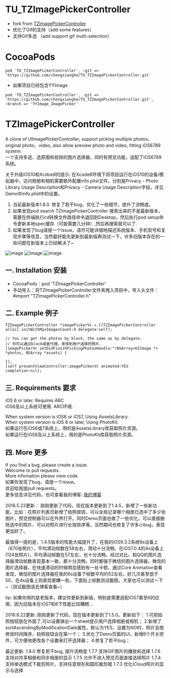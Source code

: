 # TU_TZImagePickerController

- fork from [TZImagePickerController](https://github.com/banchichen/TZImagePickerController)
- 优化了Gif的支持（add some features）
- 支持Gif多选 （add support gif multi-selection）

# CocoaPods

```
pod 'TU_TZImagePickerController', :git => 'https://github.com/chengxianghe/TU_TZImagePickerController.git'
```

- 如果项目已经包含YYImage
```
pod 'TU_TZImagePickerController', :git => 'https://github.com/chengxianghe/TU_TZImagePickerController.git', :branch => 'YYImage_ImagePicker'
```


# TZImagePickerController
 A clone of UIImagePickerController, support picking multiple photos、original photo、video, also allow preview photo and video, fitting iOS6789 system.   
 一个支持多选、选原图和视频的图片选择器，同时有预览功能，适配了iOS6789系统。
 
 关于升级iOS10和Xcdoe8的提示:
 在Xcode8环境下将项目运行在iOS10的设备/模拟器中，访问相册和相机需要额外配置info.plist文件。分别是Privacy - Photo Library Usage Description和Privacy - Camera Usage Description字段，详见Demo中info.plist中的设置。
 
 1. 当前最新版本1.8.0. 修复了若干bug，优化了一些细节，提升了流畅度。
 2. 如果发现pod search TZImagePickerController 搜索出来的不是最新版本，需要在终端执行cd转换文件路径命令退回到Desktop，然后执行pod setup命令更新本地spec缓存（可能需要几分钟）,然后再搜索就可以了.
 3. 如果发现了bug请提一个issue，请尽可能详细地描述系统版本、手机型号和复现步骤等信息，当然最好能先更新到最新版再测试一下，许多旧版本存在的一些问题在新版本上已经解决了~
 
 ![image](https://github.com/banchichen/TZImagePickerController/blob/master/TZImagePickerController/ScreenShots/photoPickerVc.PNG) 
 ![image](https://github.com/banchichen/TZImagePickerController/blob/master/TZImagePickerController/ScreenShots/photoPreviewVc.PNG) 
 ![image](https://github.com/banchichen/TZImagePickerController/blob/master/TZImagePickerController/ScreenShots/videoPlayerVc.PNG) 

## 一. Installation 安装

  * CocoaPods：pod 'TZImagePickerController'
  * 手动导入：将TZImagePickerController文件夹拽入项目中，导入头文件：#import "TZImagePickerController.h"

## 二. Example 例子

    TZImagePickerController *imagePickerVc = [[TZImagePickerController alloc] initWithMaxImagesCount:9 delegate:self];
    
    // You can get the photos by block, the same as by delegate.
    // 你可以通过block或者代理，来得到用户选择的照片.
    [imagePickerVc setDidFinishPickingPhotosHandle:^(NSArray<UIImage *> *photos, NSArray *assets) {
    
    }];
    [self presentViewController:imagePickerVc animated:YES completion:nil];
  
## 三. Requirements 要求
   iOS 6 or later. Requires ARC  
   iOS6及以上系统可使用. ARC环境.
   
   When system version is iOS6 or iOS7,  Using AssetsLibrary.  
   When system version is iOS 8 or later, Using PhotoKit.  
   如果运行在iOS6或7系统上，用的是AssetsLibrary库获取照片资源。  
   如果运行在iOS8及以上系统上，用的是PhotoKit库获取照片资源。
   
## 四. More 更多 

  If you find a bug, please create a issue.  
  Welcome to pull requests.  
  More infomation please view code.  
  如果你发现了bug，请提一个issue。  
  欢迎给我提pull requests。  
  更多信息详见代码，也可查看我的博客: [我的博客](http://www.cnblogs.com/tanzhenblog/ "半尺尘 - 博客园")
  

2016.5.23更新：
刚刚更新了代码，现在版本更新到了1.4.5，新增了一些新功能，比如：在照片列表页新增了拍照按钮，可以全局记录哪个相册已选中了多少张图片，预览控制器可以在外界打开。同时Demo页面也做了一些优化，可以直接删除选中的照片、可以对照片进行长按排序等。当然期间也修复了许多小bug，表现更加好了。

最值得一提的是，1.4.5版本的性能大幅提升了，在我的iOS9.3.2系统6s设备上（870张照片），平均滑动帧数在58左右，滑动十分流畅，在iOS7.0.4的4s设备上(124张照片)，平均滑动帧数在57左右，也十分流畅。经过对比，和QQ的图片选择器滑动帧数表现基本一致，都十分流畅，同时都强于微信的图片选择器。微信的图片选择器，在快速滑动的时候明显感到有一丝卡顿，通过Core Animation查看发现，微信的图片选择器在我的6s设备下帧数平均约52左右，好几次甚至低于50，在4s设备上则表现更糟一些。下面贴上帧数测试截图，大家也可以测试一下~（测试截图请去博客查看~）

tip: 如果你用的是老版本，建议你更新到新版，特别是需要适配iOS7甚至6的应用，因为旧版本在iOS7和6下性能比较糟糕...

2016.6.22更新:
刚刚更新了代码，现在版本更新到了1.5.0。更新如下：
1.可把拍照按钮放在外面了,可以设置弹出一个sheet提示用户选择相册或相机；
2.新增了sortAscendingByModificationDate属性，默认为YES，设置为NO时，照片会按修改时间降序，拍照按钮会在第一个；
3.优化了Demo页面的UI，新增6个开关控件，可方便地更改各个设置来打开选择器；
4.修复了若干bug；

最近更新:
1.8.0 修复若干bug, 提升流畅度
1.7.7 支持GIF图片的播放和选择
1.7.6 支持对共享相册和同步相册的显示 
1.7.5 允许不进入预览页面直接选择照片 
1.7.4 支持单选模式下裁剪照片，支持任意矩形和圆形裁剪框 
1.7.3 优化iCloud照片的显示与选择 
